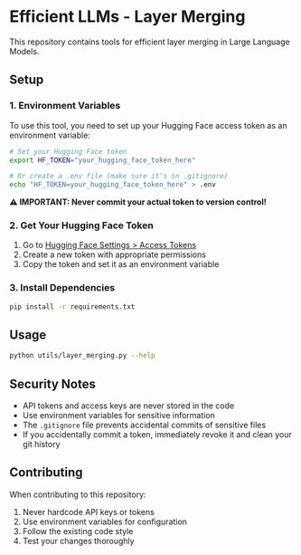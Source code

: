# Efficient LLMs - Layer Merging

This repository contains tools for efficient layer merging in Large Language Models.

## Setup

### 1. Environment Variables

To use this tool, you need to set up your Hugging Face access token as an environment variable:

```bash
# Set your Hugging Face token
export HF_TOKEN="your_hugging_face_token_here"

# Or create a .env file (make sure it's in .gitignore)
echo "HF_TOKEN=your_hugging_face_token_here" > .env
```

**⚠️ IMPORTANT: Never commit your actual token to version control!**

### 2. Get Your Hugging Face Token

1. Go to [Hugging Face Settings > Access Tokens](https://huggingface.co/settings/tokens)
2. Create a new token with appropriate permissions
3. Copy the token and set it as an environment variable

### 3. Install Dependencies

```bash
pip install -r requirements.txt
```

## Usage

```bash
python utils/layer_merging.py --help
```

## Security Notes

- API tokens and access keys are never stored in the code
- Use environment variables for sensitive information
- The `.gitignore` file prevents accidental commits of sensitive files
- If you accidentally commit a token, immediately revoke it and clean your git history

## Contributing

When contributing to this repository:

1. Never hardcode API keys or tokens
2. Use environment variables for configuration
3. Follow the existing code style
4. Test your changes thoroughly